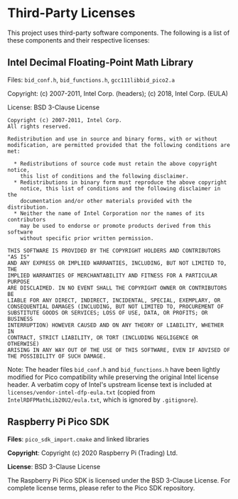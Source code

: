 # Third-Party Licenses

This project uses third-party software components. The following is a list of these components and their respective licenses:

## Intel Decimal Floating-Point Math Library

Files: `bid_conf.h`, `bid_functions.h`, `gcc111libbid_pico2.a`

Copyright: (c) 2007-2011, Intel Corp. (headers); (c) 2018, Intel Corp. (EULA)

License: BSD 3-Clause License

```
Copyright (c) 2007-2011, Intel Corp.
All rights reserved.

Redistribution and use in source and binary forms, with or without
modification, are permitted provided that the following conditions are met:

  * Redistributions of source code must retain the above copyright notice,
    this list of conditions and the following disclaimer.
  * Redistributions in binary form must reproduce the above copyright
    notice, this list of conditions and the following disclaimer in the
    documentation and/or other materials provided with the distribution.
  * Neither the name of Intel Corporation nor the names of its contributors
    may be used to endorse or promote products derived from this software
    without specific prior written permission.

THIS SOFTWARE IS PROVIDED BY THE COPYRIGHT HOLDERS AND CONTRIBUTORS "AS IS"
AND ANY EXPRESS OR IMPLIED WARRANTIES, INCLUDING, BUT NOT LIMITED TO, THE
IMPLIED WARRANTIES OF MERCHANTABILITY AND FITNESS FOR A PARTICULAR PURPOSE
ARE DISCLAIMED. IN NO EVENT SHALL THE COPYRIGHT OWNER OR CONTRIBUTORS BE
LIABLE FOR ANY DIRECT, INDIRECT, INCIDENTAL, SPECIAL, EXEMPLARY, OR
CONSEQUENTIAL DAMAGES (INCLUDING, BUT NOT LIMITED TO, PROCUREMENT OF
SUBSTITUTE GOODS OR SERVICES; LOSS OF USE, DATA, OR PROFITS; OR BUSINESS
INTERRUPTION) HOWEVER CAUSED AND ON ANY THEORY OF LIABILITY, WHETHER IN
CONTRACT, STRICT LIABILITY, OR TORT (INCLUDING NEGLIGENCE OR OTHERWISE)
ARISING IN ANY WAY OUT OF THE USE OF THIS SOFTWARE, EVEN IF ADVISED OF
THE POSSIBILITY OF SUCH DAMAGE.
```

Note: The header files `bid_conf.h` and `bid_functions.h` have been lightly modified for Pico compatibility while preserving the original Intel license header. A verbatim copy of Intel's upstream license text is included at `licenses/vendor-intel-dfp-eula.txt` (copied from `IntelRDFPMathLib20U2/eula.txt`, which is ignored by `.gitignore`).

## Raspberry Pi Pico SDK

**Files**: `pico_sdk_import.cmake` and linked libraries

**Copyright**: Copyright (c) 2020 Raspberry Pi (Trading) Ltd.

**License**: BSD 3-Clause License

The Raspberry Pi Pico SDK is licensed under the BSD 3-Clause License. For complete license terms, please refer to the Pico SDK repository.

